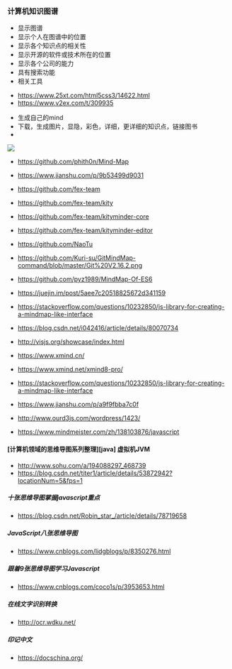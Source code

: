 ### 计算机知识图谱

* 显示图谱
* 显示个人在图谱中的位置
* 显示各个知识点的相关性
* 显示开源的软件或技术所在的位置
* 显示各个公司的能力
* 具有搜索功能
* 相关工具

- https://www.25xt.com/html5css3/14622.html
- https://www.v2ex.com/t/309935

* 生成自己的mind
* 下载，生成图片，显隐，彩色，详细，更详细的知识点，链接图书
* 

![](https://github.com/asialiugf/blogs/blob/master/image/foobarmind001.png)

* https://github.com/phith0n/Mind-Map

* https://www.jianshu.com/p/9b53499d9031

* https://github.com/fex-team
* https://github.com/fex-team/kity
* https://github.com/fex-team/kityminder-core
* https://github.com/fex-team/kityminder-editor

* https://github.com/NaoTu
* https://github.com/Kuri-su/GitMindMap-command/blob/master/Git%20V2.16.2.png

* https://github.com/pyz1989/MindMap-Of-ES6

* https://juejin.im/post/5aee7c20518825672d341159
* https://stackoverflow.com/questions/10232850/js-library-for-creating-a-mindmap-like-interface

* https://blog.csdn.net/i042416/article/details/80070734
* http://visjs.org/showcase/index.html
* https://www.xmind.cn/
* https://www.xmind.net/xmind8-pro/

* https://stackoverflow.com/questions/10232850/js-library-for-creating-a-mindmap-like-interface
* https://www.jianshu.com/p/a9f9fbba7c0f
* http://www.ourd3js.com/wordpress/1423/

* https://www.mindmeister.com/zh/138103876/javascript

#### [计算机领域的思维导图系列整理][java] 虚拟机JVM
* http://www.sohu.com/a/194088297_468739
* https://blog.csdn.net/titer1/article/details/53872942?locationNum=5&fps=1
##### 十张思维导图掌握javascript重点
* https://blog.csdn.net/Robin_star_/article/details/78719658
##### JavaScript八张思维导图
* https://www.cnblogs.com/lidgblogs/p/8350276.html
##### 跟着9张思维导图学习Javascript
* https://www.cnblogs.com/coco1s/p/3953653.html
##### 在线文字识别转换
* http://ocr.wdku.net/
##### 印记中文
* https://docschina.org/
